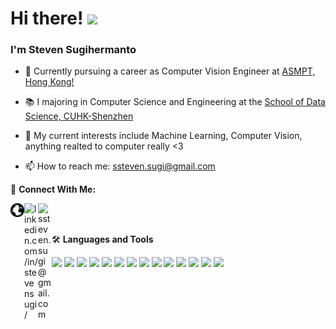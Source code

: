 <h1 align="left">Hi there! <img src="https://media.giphy.com/media/hvRJCLFzcasrR4ia7z/giphy.gif" width="40px"></h1>
<h3 align="left">I'm Steven Sugihermanto</h3>

- 💪 Currently pursuing a career as Computer Vision Engineer at [ASMPT, Hong Kong!](https://www.asmpt.com/)

- 📚 I majoring in Computer Science and Engineering at the [School of Data Science, CUHK-Shenzhen](https://sds.cuhk.edu.cn/en)

- 💬 My current interests include Machine Learning, Computer Vision, anything realted to computer really <3

- 📫 How to reach me: ssteven.sugi@gmail.com


🔗 **Connect With Me:**

[<img align="left" alt="sugsky.github.io" width="22px" src="https://raw.githubusercontent.com/iconic/open-iconic/master/svg/globe.svg" />][Website]
[<img align="left" alt="linkedin.com/in/stevensugi/" width="22px" src="https://cdn.jsdelivr.net/npm/simple-icons@v3/icons/linkedin.svg" />][LinkedIn]
[<img align="left" alt="ssteven.sugi@gmail.com" width="22px" src="http://simpleicons.org/icons/microsoftoutlook.svg" />][Email]


<br />
<br />

🛠️ **Languages and Tools**

![](https://img.shields.io/badge/Code-Python-informational?style=flat&logo=python&logoColor=white&color=3776AB)
![](https://img.shields.io/badge/Code-C++-informational?style=flat&logo=python&logoColor=white&color=3776AB)
![](https://img.shields.io/badge/Code-NumPy-informational?style=flat&logo=numpy&logoColor=white&color=013243)
![](https://img.shields.io/badge/Code-SciPy-informational?style=flat&logo=scipy&logoColor=white&color=8CAAE6)
![](https://img.shields.io/badge/Code-Pandas-informational?style=flat&logo=pandas&logoColor=white&color=150458)
![](https://img.shields.io/badge/Code-ScikitLearn-informational?style=flat&logo=scikit-learn&logoColor=white&color=F7931E)
![](https://img.shields.io/badge/Code-VSCode-informational?style=flat&logo=visual-studio-code&logoColor=white&color=0078d7)
![](https://img.shields.io/badge/Code-RStudio-informational?style=flat&logo=rstudio&logoColor=white&color=75AADB)
![](https://img.shields.io/badge/Code-Jupyter-informational?style=flat&logo=jupyter&logoColor=white&color=F37626)
![](https://img.shields.io/badge/OS-Windows-informational?style=flat&logo=windows&logoColor=white&color=0078D6)
![](https://img.shields.io/badge/OS-Linux-informational?style=flat&logo=linux&logoColor=white&color=FCC624)
![](https://img.shields.io/badge/GitHub-informational?style=flat&logo=github&logoColor=white&color=181717)
![](https://img.shields.io/badge/HTML5-E34F26?style=for-the-badge&logo=html5&logoColor=white)
![](https://img.shields.io/badge/CSS3-1572B6?style=for-the-badge&logo=css3&logoColor=white)

[Website]: https://sugsky.github.io
[LinkedIn]: https://www.linkedin.com/in/stevensugi/
[Email]: mailto:ssteven.sugi@gmail.com
